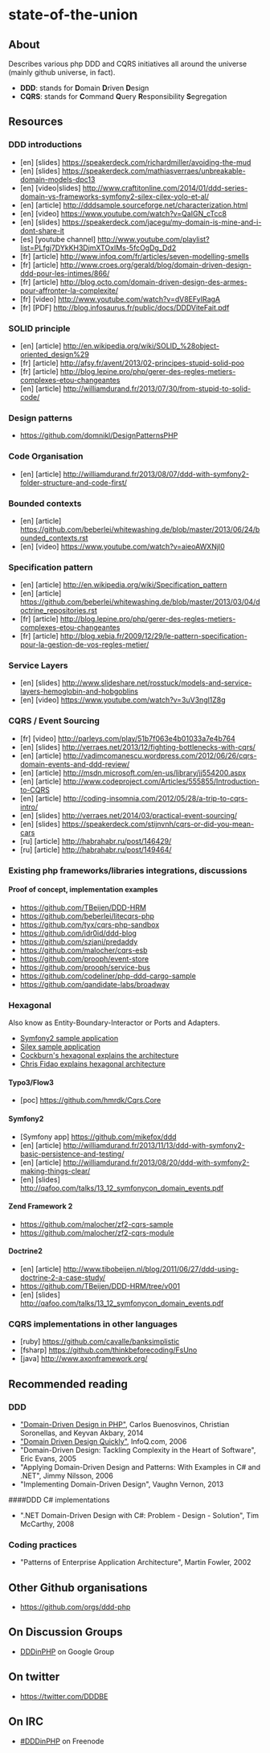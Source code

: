 state-of-the-union
==================

About
-----

Describes various php DDD and CQRS initiatives all around the universe (mainly github universe, in fact).

- **DDD**: stands for <strong>D</strong>omain <strong>D</strong>riven <strong>D</strong>esign
- **CQRS**: stands for <strong>C</strong>ommand <strong>Q</strong>uery <strong>R</strong>esponsibility <strong>S</strong>egregation


Resources
---------

### DDD introductions

- [en] [slides] https://speakerdeck.com/richardmiller/avoiding-the-mud
- [en] [slides] https://speakerdeck.com/mathiasverraes/unbreakable-domain-models-dpc13
- [en] [video|slides] http://www.craftitonline.com/2014/01/ddd-series-domain-vs-frameworks-symfony2-silex-cilex-yolo-et-al/
- [en] [article] http://dddsample.sourceforge.net/characterization.html
- [en] [video] https://www.youtube.com/watch?v=QaIGN_cTcc8
- [en] [slides] https://speakerdeck.com/jacegu/my-domain-is-mine-and-i-dont-share-it
- [es] [youtube channel] http://www.youtube.com/playlist?list=PLfgj7DYkKH3DjmXTOxIMs-5fcOgDg_Dd2
- [fr] [article] http://www.infoq.com/fr/articles/seven-modelling-smells
- [fr] [article] http://www.croes.org/gerald/blog/domain-driven-design-ddd-pour-les-intimes/866/
- [fr] [article] http://blog.octo.com/domain-driven-design-des-armes-pour-affronter-la-complexite/
- [fr] [video] http://www.youtube.com/watch?v=dV8EFyIRagA
- [fr] [PDF] http://blog.infosaurus.fr/public/docs/DDDViteFait.pdf

### SOLID principle

- [en] [article] http://en.wikipedia.org/wiki/SOLID_%28object-oriented_design%29
- [fr] [article] http://afsy.fr/avent/2013/02-principes-stupid-solid-poo
- [fr] [article] http://blog.lepine.pro/php/gerer-des-regles-metiers-complexes-etou-changeantes
- [en] [article] http://williamdurand.fr/2013/07/30/from-stupid-to-solid-code/


### Design patterns

- https://github.com/domnikl/DesignPatternsPHP

### Code Organisation

- [en] [article] http://williamdurand.fr/2013/08/07/ddd-with-symfony2-folder-structure-and-code-first/


### Bounded contexts

- [en] [article] https://github.com/beberlei/whitewashing.de/blob/master/2013/06/24/bounded_contexts.rst
- [en] [video] https://www.youtube.com/watch?v=aieoAWXNjl0


### Specification pattern

- [en] [article] http://en.wikipedia.org/wiki/Specification_pattern
- [en] [article] https://github.com/beberlei/whitewashing.de/blob/master/2013/03/04/doctrine_repositories.rst
- [fr] [article] http://blog.lepine.pro/php/gerer-des-regles-metiers-complexes-etou-changeantes
- [fr] [article] http://blog.xebia.fr/2009/12/29/le-pattern-specification-pour-la-gestion-de-vos-regles-metier/

### Service Layers
- [en] [slides] http://www.slideshare.net/rosstuck/models-and-service-layers-hemoglobin-and-hobgoblins
- [en] [video] https://www.youtube.com/watch?v=3uV3ngl1Z8g

### CQRS / Event Sourcing

- [fr] [video] http://parleys.com/play/51b7f063e4b01033a7e4b764
- [en] [slides] http://verraes.net/2013/12/fighting-bottlenecks-with-cqrs/
- [en] [article] http://vadimcomanescu.wordpress.com/2012/06/26/cqrs-domain-events-and-ddd-review/
- [en] [article] http://msdn.microsoft.com/en-us/library/jj554200.aspx
- [en] [article] http://www.codeproject.com/Articles/555855/Introduction-to-CQRS
- [en] [article] http://coding-insomnia.com/2012/05/28/a-trip-to-cqrs-intro/
- [en] [slides] http://verraes.net/2014/03/practical-event-sourcing/
- [en] [slides] https://speakerdeck.com/stijnvnh/cqrs-or-did-you-mean-cars
- [ru] [article] http://habrahabr.ru/post/146429/
- [ru] [article] http://habrahabr.ru/post/149464/

### Existing php frameworks/libraries integrations, discussions


#### Proof of concept, implementation examples

- https://github.com/TBeijen/DDD-HRM
- https://github.com/beberlei/litecqrs-php
- https://github.com/tyx/cqrs-php-sandbox
- https://github.com/idr0id/ddd-blog
- https://github.com/szjani/predaddy
- https://github.com/malocher/cqrs-esb
- https://github.com/prooph/event-store
- https://github.com/prooph/service-bus
- https://github.com/codeliner/php-ddd-cargo-sample
- https://github.com/qandidate-labs/broadway

### Hexagonal

Also know as Entity-Boundary-Interactor or Ports and Adapters.

- [Symfony2 sample application](https://github.com/MarcelloDuarte/hexagonal-symfony/)
- [Silex sample application](https://github.com/igorw/doucheswag/)
- [Cockburn's hexagonal explains the architecture](http://alistair.cockburn.us/Hexagonal+architecture)
- [Chris Fidao explains hexagonal architecture](http://fideloper.com/hexagonal-architecture)


#### Typo3/Flow3

- [poc] https://github.com/hmrdk/Cqrs.Core

#### Symfony2

- [Symfony app] https://github.com/mikefox/ddd
- [en] [article] http://williamdurand.fr/2013/11/13/ddd-with-symfony2-basic-persistence-and-testing/
- [en] [article] http://williamdurand.fr/2013/08/20/ddd-with-symfony2-making-things-clear/
- [en] [slides] http://qafoo.com/talks/13_12_symfonycon_domain_events.pdf

#### Zend Framework 2

- https://github.com/malocher/zf2-cqrs-sample
- https://github.com/malocher/zf2-cqrs-module

#### Doctrine2

- [en] [article] http://www.tibobeijen.nl/blog/2011/06/27/ddd-using-doctrine-2-a-case-study/
- https://github.com/TBeijen/DDD-HRM/tree/v001
- [en] [slides] http://qafoo.com/talks/13_12_symfonycon_domain_events.pdf


### CQRS implementations in other languages

- [ruby] https://github.com/cavalle/banksimplistic
- [fsharp] https://github.com/thinkbeforecoding/FsUno
- [java] http://www.axonframework.org/


Recommended reading
-------------------

### DDD

- ["Domain-Driven Design in PHP"](https://leanpub.com/ddd-in-php), Carlos Buenosvinos, Christian Soronellas, and Keyvan Akbary, 2014
- ["Domain Driven Design Quickly"](http://www.infoq.com/fr/minibooks/domain-driven-design-quickly), InfoQ.com, 2006
- "Domain-Driven Design: Tackling Complexity in the Heart of Software", Eric Evans, 2005
- "Applying Domain-Driven Design and Patterns: With Examples in C# and .NET", Jimmy Nilsson, 2006
- "Implementing Domain-Driven Design", Vaughn Vernon, 2013

####DDD C# implementations

- ".NET Domain-Driven Design with C#: Problem - Design - Solution", Tim McCarthy, 2008

### Coding practices

- "Patterns of Enterprise Application Architecture", Martin Fowler, 2002


Other Github organisations
--------------------------

- https://github.com/orgs/ddd-php


On Discussion Groups
----------------

- [DDDinPHP](http://dddinphp.org) on Google Group

On twitter
----------

- https://twitter.com/DDDBE

On IRC
------

- [#DDDinPHP](irc://irc.freenode.net/#dddinphp) on Freenode
